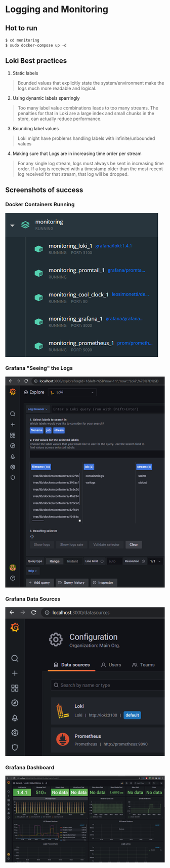 # Logging and Monitoring

## Hot to run

```shell
$ cd monitoring
$ sudo docker-compose up -d
```

## Loki Best practices

1. Static labels

> Bounded values that explicitly state the system/environment
> make the logs much more readable and logical.

2. Using dynamic labels sparringly
> Too many label value combinations leads to too many streams.
> The penalties for that in Loki are a large index and small chunks in the store, can actually reduce performance.

3. Bounding label values
> Loki might have problems handling labels with infinite/unbounded values

4. Making sure that Logs are in increasing time order per stream
> For any single log stream, logs must always be sent in increasing time order.
> If a log is received with a timestamp older than the most recent log received for that stream, that log will be dropped.

## Screenshots of success

### Docker Containers Running
![image](./monitoring/screenshots/Docker.png)

### Grafana "Seeing" the Logs

![image](./monitoring/screenshots/Grafana.png)

### Grafana Data Sources
![image](./monitoring/screenshots/Data-Sources.png)

### Grafana Dashboard
![image](./monitoring/screenshots/Grafana-Dashboard.png)
